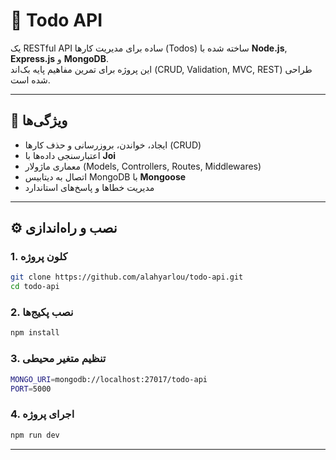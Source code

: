 # 📝 Todo API

یک RESTful API ساده برای مدیریت کارها (Todos) ساخته شده با **Node.js**, **Express.js** و **MongoDB**.  
این پروژه برای تمرین مفاهیم پایه بک‌اند (CRUD, Validation, MVC, REST) طراحی شده است.

---

## 🚀 ویژگی‌ها

- ایجاد، خواندن، بروزرسانی و حذف کارها (CRUD)
- اعتبارسنجی داده‌ها با **Joi**
- معماری ماژولار (Models, Controllers, Routes, Middlewares)
- اتصال به دیتابیس MongoDB با **Mongoose**
- مدیریت خطاها و پاسخ‌های استاندارد

---

## ⚙️ نصب و راه‌اندازی

### 1. کلون پروژه

```bash
git clone https://github.com/alahyarlou/todo-api.git
cd todo-api
```

### 2. نصب پکیج‌ها

```bash
npm install
```

### 3. تنظیم متغیر محیطی

```bash
MONGO_URI=mongodb://localhost:27017/todo-api
PORT=5000
```

### 4. اجرای پروژه

```bash
npm run dev
```

---

